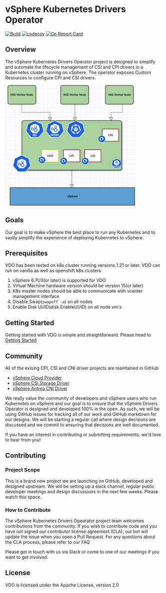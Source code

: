 # vSphere Kubernetes Drivers Operator  

[![Build](https://github.com/vmware-tanzu/vsphere-kubernetes-drivers-operator/actions/workflows/BuildAndDeploy.yml/badge.svg)](https://github.com/vmware-tanzu/vsphere-kubernetes-drivers-operator/actions/workflows/BuildAndDeploy.yml)
[![codecov](https://codecov.io/gh/vmware-tanzu/vsphere-kubernetes-drivers-operator/branch/main/graph/badge.svg?token=PPCTBLPLWJ)](https://codecov.io/gh/vmware-tanzu/vsphere-kubernetes-drivers-operator)
[![Go Report Card](https://goreportcard.com/badge/github.com/vmware-tanzu/vsphere-kubernetes-drivers-operator)](https://goreportcard.com/report/github.com/vmware-tanzu/vsphere-kubernetes-drivers-operator)

## Overview

The vSphere Kubernetes Drivers Operator project is designed to simplify and
automate the lifecycle management of CSI and CPI drivers in a Kubernetes
cluster running on vSphere. The operator exposes Custom Resources to configure
CPI and CSI drivers.

![topology](docs/vdo-topology.png)

## Goals

Our goal is to make vSphere the best place to run any Kubernetes and to vastly
simplify the experience of deploying Kubernetes to vSphere.

## Prerequisites

VDO has been tested on k8s cluster running versions 1.21 or later.
VDO can run on vanilla as well as openshift k8s clusters

1. vSphere 6.7U3(or later) is supported for VDO
2. Virtual Machine hardware version should be version 15(or later)
3. K8s master nodes should be able to communicate with vcenter management interface
4. Disable Swap(`swapoff -a`) on all nodes
5. Enable Disk UUID(disk.EnableUUID) on all node vm's

## Getting Started

Getting started with VDO is simple and straightforward. Please head to [Getting Started](docs/getting-started.md)

## Community

All of the exising CPI, CSI and CNI driver projects are maintained in GitHub

- [vSphere Cloud Provider](https://github.com/kubernetes/cloud-provider-vsphere)
- [vSphere CSI Storage Driver](https://github.com/kubernetes-sigs/vsphere-csi-driver)
- [vSphere Antrea CNI Driver](https://github.com/vmware-tanzu/antrea)

We really value the community of developers and vSphere users who run Kubernetes
on vSphere and our goal is to ensure that the vSphere Drivers Operator is designed
and developed 100% in the open. As such, we will be using GitHub issues for
tracking all of our work and GitHub markdown for our designs. We will be starting
a regular call where design decisions are discussed and we commit to ensuring
that decisions are well documented.

If you have an interest in contributing or submitting requirements,
we'd love to hear from you!

## Contributing

### Project Scope

This is a brand new project we are launching on GitHub, developed and designed upstream.
We will be setting up a slack channel, regular public developer meetings
and design discussions in the next few weeks.
Please watch this space.

### How to Contribute

The vSphere Kubernetes Drivers Opearator project team
welcomes contributions from the community.
If you wish to contribute code and
you have not signed our contributor license agreement (CLA),
our bot will update the issue when you open a Pull Request.
For any questions about the CLA process,
please refer to our FAQ

Please get in touch with us via Slack or
come to one of our meetings if you want to get involved.

## License

VDO is licensed under the Apache License, version 2.0

